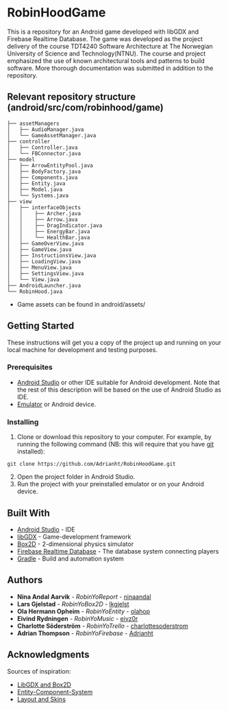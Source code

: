# RobinHoodGame

This is a repository for an Android game developed with libGDX and Firebase Realtime Database.
The game was developed as the project delivery of the course TDT4240 Software Architecture at 
The Norwegian University of Science and Technology(NTNU). The course and project emphasized the use of
known architectural tools and patterns to build software. More thorough documentation was 
submitted in addition to the repository.

## Relevant repository structure (android/src/com/robinhood/game)

```
├── assetManagers
│   ├── AudioManager.java
│   └── GameAssetManager.java
├── controller
│   ├── Controller.java
│   └── FBConnector.java
├── model
│   ├── ArrowEntityPool.java
│   ├── BodyFactory.java
│   ├── Components.java
│   ├── Entity.java
│   ├── Model.java
│   └── Systems.java
├── view
│   ├── interfaceObjects
│   │    ├── Archer.java
│   │    ├── Arrow.java
│   │    ├── DragIndicator.java
│   │    ├── EnergyBar.java
│   │    └── HealthBar.java
│   ├── GameOverView.java
│   ├── GameView.java
│   ├── InstructionsView.java
│   ├── LoadingView.java
│   ├── MenuView.java
│   ├── SettingsView.java
│   └── View.java
├── AndroidLauncher.java
└── RobinHood.java
```

* Game assets can be found in android/assets/

## Getting Started

These instructions will get you a copy of the project up and running on 
your local machine for development and testing purposes.

### Prerequisites

* [Android Studio](https://developer.android.com/studio) or other IDE suitable for Android development. 
Note that the rest of this description will be based on the use of Android Studio as IDE.
* [Emulator](https://developer.android.com/studio/run/emulator) or Android device.

### Installing

1. Clone or download this repository to your computer. For example, by running the following command
(NB: this will require that you have [git](https://git-scm.com/) installed):
```
git clone https://github.com/Adrianht/RobinHoodGame.git
```

2. Open the project folder in Android Studio.
3. Run the project with your preinstalled emulator or on your Android device.

## Built With

* [Android Studio](https://developer.android.com/studio) - IDE
* [libGDX](https://libgdx.badlogicgames.com/) - Game-development framework
* [Box2D](https://box2d.org/) - 2-dimensional physics simulator
* [Firebase Realtime Database](https://firebase.google.com/docs/database) - The database system connecting players
* [Gradle](https://maven.apache.org/) - Build and automation system

## Authors

* **Nina Andal Aarvik** - *RobinYoReport* - [ninaandal](https://github.com/ninaandal)
* **Lars Gjelstad** - *RobinYoBox2D* - [lkgjelst](https://github.com/lkgjelst)
* **Ola Hermann Opheim** - *RobinYoEntity* - [olahop](https://github.com/olahop)
* **Eivind Rydningen** - *RobinYoMusic* - [eivz0r](https://github.com/eivz0r)
* **Charlotte Söderström** - *RobinYoTrello* - [charlottesoderstrom](https://github.com/charlottesoderstrom)
* **Adrian Thompson** - *RobinYoFirebase* - [Adrianht](https://github.com/Adrianht)

## Acknowledgments

Sources of inspiration:
* [LibGDX and Box2D](https://www.gamedevelopment.blog/full-libgdx-game-tutorial-project-setup/)
* [Entity-Component-System](https://github.com/erikhazzard/RectangleEater/blob/master/scripts/game.js)
* [Layout and Skins](https://github.com/czyzby/gdx-skins)

